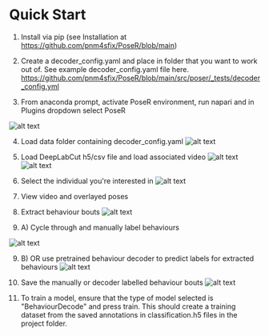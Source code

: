 # Quick Start

1) Install via pip (see Installation at https://github.com/pnm4sfix/PoseR/blob/main)

2) Create a decoder_config.yaml and place in folder that you want to work out of.
   See example decoder_config.yaml file here.
   https://github.com/pnm4sfix/PoseR/blob/main/src/poser/_tests/decoder_config.yml

3) From anaconda prompt, activate PoseR environment, run napari and in Plugins dropdown select PoseR

![alt text](https://github.com/pnm4sfix/PoseR/blob/generalise-species/docs/Workflow1-LoadPlugin1.png?raw=true)


4) Load data folder containing decoder_config.yaml
![alt text](https://github.com/pnm4sfix/PoseR/blob/generalise-species/docs/Workflow1-SelectProjectFolder2.png?raw=true)

5) Load DeepLabCut h5/csv file and load associated video
![alt text](https://github.com/pnm4sfix/PoseR/blob/generalise-species/docs/Workflow1-SelectDLCH5File.png?raw=true)
![alt text](https://github.com/pnm4sfix/PoseR/blob/generalise-species/docs/Workflow1-SelectVideoFile4.png?raw=true)

6) Select the individual you're interested in
![alt text](https://github.com/pnm4sfix/PoseR/blob/generalise-species/docs/Workflow1-SelectIndividual5.png?raw=true)

7) View video and overlayed poses

8) Extract behaviour bouts
![alt text](https://github.com/pnm4sfix/PoseR/blob/generalise-species/docs/Workflow1-ExtractBouts.png?raw=true)

9) A) Cycle through and manually label behaviours

![alt text](https://github.com/pnm4sfix/PoseR/blob/generalise-species/docs/Workflow1-LabelBehaviours7.png?raw=true)

9) B) OR use pretrained behaviour decoder to predict labels for extracted behaviours
![alt text](https://github.com/pnm4sfix/PoseR/blob/generalise-species/docs/Workflow2-AnalyseExtractedBouts.png?raw=true)

10) Save the manually or decoder labelled behaviour bouts
![alt text](https://github.com/pnm4sfix/PoseR/blob/generalise-species/docs/Workflow1-SaveLabels8.png?raw=true)

11) To train a model, ensure that the type of model selected is "BehaviourDecode" and press train. This should create a training dataset from the saved annotations in classification.h5 files in the project folder.
